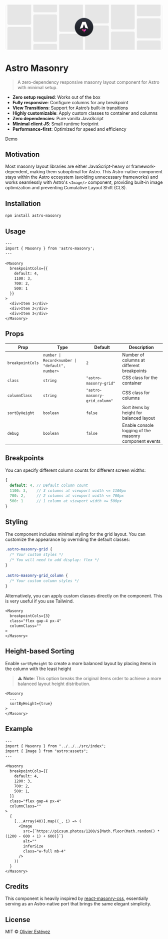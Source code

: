 <img src="./docs/banner-docs.png">

# Astro Masonry

> A zero-dependency responsive masonry layout component for Astro with minimal setup.

- **Zero setup required**: Works out of the box
- **Fully responsive**: Configure columns for any breakpoint
- **View Transitions**: Support for Astro’s built-in transitions
- **Highly customizable**: Apply custom classes to container and columns
- **Zero dependencies**: Pure vanilla JavaScript
- **Minimal client JS**: Small runtime footprint
- **Performance-first**: Optimized for speed and efficiency

[Demo](https://astro-masonry.vercel.app/)

## Motivation
Most masonry layout libraries are either JavaScript-heavy or framework-dependent, making them suboptimal for Astro. This Astro-native component stays within the Astro ecosystem (avoiding unnecessary frameworks) and works seamlessly with Astro's `<Image/>` component, providing built-in image optimization and preventing Cumulative Layout Shift (CLS).

## Installation

```bash
npm install astro-masonry
```

## Usage

```astro
---
import { Masonry } from 'astro-masonry';
---

<Masonry
  breakpointCols={{
    default: 4,
    1100: 3,
    700: 2,
    500: 1
  }}
>
  <div>Item 1</div>
  <div>Item 2</div>
  <div>Item 3</div>
</Masonry>
```

## Props

| Prop             | Type                                            | Default                       | Description                                            |
|------------------|-------------------------------------------------|-------------------------------|--------------------------------------------------------|
| `breakpointCols` | `number \| Record<number \| "default", number>` | `2`                           | Number of columns at different breakpoints             |
| `class`          | `string`                                        | `"astro-masonry-grid"`        | CSS class for the container                            |
| `columnClass`    | `string`                                        | `"astro-masonry-grid_column"` | CSS class for columns                                  |
| `sortByHeight`   | `boolean`                                       | `false`                       | Sort items by height for balanced layout               |
| `debug`          | `boolean`                                       | `false`                       | Enable console logging of the masonry component events |

## Breakpoints

You can specify different column counts for different screen widths:

```typescript
{
  default: 4, // Default column count
  1100: 3,    // 3 columns at viewport width <= 1100px
  700: 2,     // 2 columns at viewport width <= 700px
  500: 1      // 1 column at viewport width <= 500px
}
```

## Styling

The component includes minimal styling for the grid layout. You can customize the appearance by overriding the default classes:

```css
.astro-masonry-grid {
  /* Your custom styles */
  /* You will need to add display: flex */
}

.astro-masonry-grid_column {
  /* Your custom column styles */
}
```

Alternatively, you can apply custom classes directly on the component. This is very useful if you use Tailwind.

```astro
<Masonry
  breakpointCols={3}
  class="flex gap-4 px-4"
  columnClass=""
>
</Masonry>
```

## Height-based Sorting

Enable `sortByHeight` to create a more balanced layout by placing items in the column with the least height

> ⚠️ **Note**: This option breaks the original items order to achieve a more balanced layout height distribution.

```astro
<Masonry
  ...
  sortByHeight={true}
>
</Masonry>
```

## Example

```astro
---
import { Masonry } from "../../../src/index";
import { Image } from "astro:assets";
---

<Masonry
  breakpointCols={{
    default: 4,
    1200: 3,
    700: 2,
    500: 1,
  }}
  class="flex gap-4 px-4"
  columnClass=""
>
  {
    [...Array(40)].map((_, i) => (
      <Image
        src={`https://picsum.photos/1200/${Math.floor(Math.random() * (1200 - 600 + 1) + 600)}`}
        alt=""
        inferSize
        class="w-full mb-4"
      />
    ))
  }
</Masonry>

```

## Credits
This component is heavily inspired by [react-masonry-css](https://github.com/paulcollett/react-masonry-css), essentially serving as an Astro-native port that brings the same elegant simplicity.

## License

MIT © [Olivier Estévez](https://github.com/OlivierEstevez)